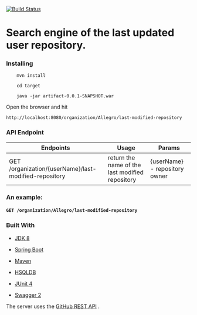 [![Build Status](https://travis-ci.org/Mikbac/Repository-search-engine.svg?branch=master)](https://travis-ci.org/Mikbac/Repository-search-engine)

# Search engine of the last updated user repository.

### Installing
```
    mvn install
```
```
    cd target
```
```    
    java -jar artifact-0.0.1-SNAPSHOT.war
```
Open the browser and hit 
```
http://localhost:8080/organization/Allegro/last-modified-repository
```

### API Endpoint

|Endpoints|Usage|Params|
|---|---|---|
|GET /organization/{userName}/last-modified-repository|return the name of the last modified repository|{userName} - repository owner|

### An example: 
#### ```GET /organization/Allegro/last-modified-repository```

### Built With

* [JDK 8](https://www.oracle.com/technetwork/java/index.html)

* [Spring Boot](https://spring.io/projects/spring-boot) 

* [Maven](https://maven.apache.org/)

* [HSQLDB](http://hsqldb.org/)

* [JUnit 4](https://junit.org/junit4/)

* [Swagger 2](https://swagger.io/)

The server uses the [GitHub REST API](https://developer.github.com/v3/) . 
